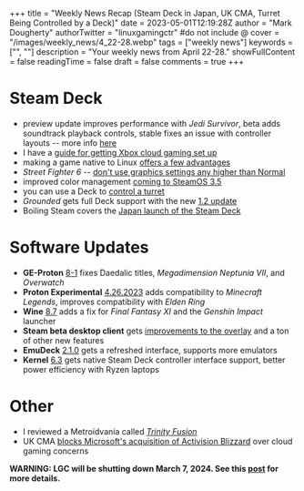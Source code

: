 +++
title = "Weekly News Recap (Steam Deck in Japan, UK CMA, Turret Being Controlled by a Deck)"
date = 2023-05-01T12:19:28Z
author = "Mark Dougherty"
authorTwitter = "linuxgamingctr" #do not include @
cover = "/images/weekly_news/4_22-28.webp"
tags = ["weekly news"]
keywords = ["", ""]
description = "Your weekly news from April 22-28."
showFullContent = false
readingTime = false
draft = false
comments = true
+++
# Steam Deck
- preview update improves performance with *Jedi Survivor*, beta adds soundtrack playback controls, stable fixes an issue with controller layouts -- more info [here](https://linuxgamingcentral.com/posts/steam-deck-updates-for-april-24/)
- I have a [guide for getting Xbox cloud gaming set up](https://linuxgamingcentral.com/posts/how-to-set-up-xbox-game-pass-on-deck/)
- making a game native to Linux [offers a few advantages](https://linuxgamingcentral.com/posts/you-should-make-your-game-native/)
- *Street Fighter 6* -- [don't use graphics settings any higher than Normal](https://linuxgamingcentral.com/posts/sf6-on-deck/)
- improved color management [coming to SteamOS 3.5](https://linuxgamingcentral.com/posts/steamos-3.5-getting-improved-color-management/)
- you can use a Deck to [control a turret](https://www.gamingonlinux.com/2023/04/using-a-steam-deck-to-control-a-ukrainian-automatic-turret-now-ive-seen-it-all/)
- *Grounded* gets full Deck support with the new [1.2 update](https://store.steampowered.com/news/app/962130/view/3682298119892073842?l=english)
- Boiling Steam covers the [Japan launch of the Steam Deck](https://boilingsteam.com/steam-deck-launches-in-stores-in-japan-full-coverage/)

# Software Updates
- **GE-Proton** [8-1](https://linuxgamingcentral.com/posts/ge-proton8-1/) fixes Daedalic titles, *Megadimension Neptunia VII*, and *Overwatch*
- **Proton Experimental** [4.26.2023](https://linuxgamingcentral.com/posts/proton-experimental-update-4-26-2023/) adds compatibility to *Minecraft Legends*, improves compatibility with *Elden Ring*
- **Wine** [8.7](https://linuxgamingcentral.com/posts/wine-8.7/) adds a fix for *Final Fantasy XI* and the *Genshin Impact* launcher
- **Steam beta desktop client** gets [improvements to the overlay](https://linuxgamingcentral.com/posts/steam-deck-updates-for-april-24/) and a ton of other new features
- **EmuDeck** [2.1.0](https://linuxgamingcentral.com/posts/emudeck-2.1.0/) gets a refreshed interface, supports more emulators
- **Kernel** [6.3](https://linuxgamingcentral.com/posts/kernel-6.3-released/) gets native Steam Deck controller interface support, better power efficiency with Ryzen laptops

# Other
- I reviewed a Metroidvania called [*Trinity Fusion*](https://linuxgamingcentral.com/posts/trinity-fusion-review/)
- UK CMA [blocks Microsoft's acquisition of Activision Blizzard](https://www.gamingonlinux.com/2023/04/uk-cma-blocks-the-microsoft-takeover-of-activision/) over cloud gaming concerns

**WARNING: LGC will be shutting down March 7, 2024. See this [post](https://linuxgamingcentral.com/posts/the-end-of-lgc/) for more details.**
